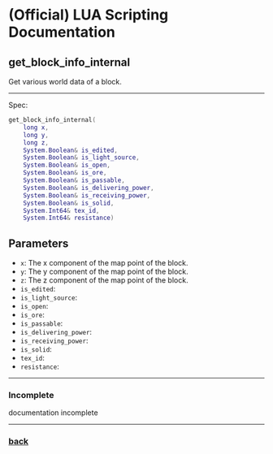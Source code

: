 
# (Official) LUA Scripting Documentation

## get_block_info_internal

Get various world data of a block.

___

Spec:

```lua
get_block_info_internal(
	long x,
	long y,
	long z,
	System.Boolean& is_edited,
	System.Boolean& is_light_source,
	System.Boolean& is_open,
	System.Boolean& is_ore,
	System.Boolean& is_passable,
	System.Boolean& is_delivering_power,
	System.Boolean& is_receiving_power,
	System.Boolean& is_solid,
	System.Int64& tex_id,
	System.Int64& resistance)
```

## Parameters

- `x`: The x component of the map point of the block.
- `y`: The y component of the map point of the block.
- `z`: The z component of the map point of the block.
- `is_edited`: 
- `is_light_source`: 
- `is_open`: 
- `is_ore`: 
- `is_passable`: 
- `is_delivering_power`: 
- `is_receiving_power`: 
- `is_solid`: 
- `tex_id`: 
- `resistance`: 

___

### Incomplete

documentation incomplete

___

### [back](../getters)

